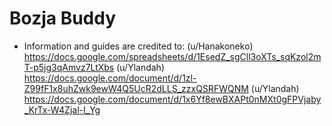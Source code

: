 # Bozja Buddy
- Information and guides are credited to:
(u/Hanakoneko) https://docs.google.com/spreadsheets/d/1EsedZ_sgCll3oXTs_sqKzol2mT-p5jg3qAmvz7LtXbs
(u/Ylandah) https://docs.google.com/document/d/1zl-Z99fF1x8uhZwk9ewW4Q5UcR2dLLS_zzxQSRFWQNM
(u/Ylandah) https://docs.google.com/document/d/1x6Yf8ewBXAPt0nMXt0gFPVjaby_KrTx-W4Zjal-I_Yg